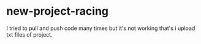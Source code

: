 # new-project-racing
I tried to pull and push code many times but it's not working that's i upload txt files of project. 
